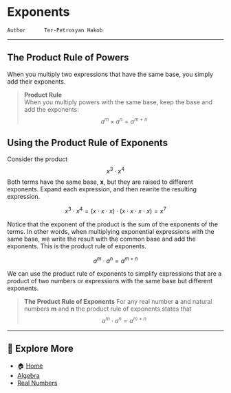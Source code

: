 # Exponents

```info
Author      Ter-Petrosyan Hakob
```

---

## The Product Rule of Powers

When you multiply two expressions that have the same base, you simply add their exponents.

> **Product Rule**  
> When you multiply powers with the same base, keep the base and add the exponents:  
> $$
>   a^m \times a^n = a^{m + n}
> $$

## Using the Product Rule of Exponents

Consider the product $$x^3\cdot x^4$$ Both terms have the same base, **x**, but they are raised to different exponents. Expand each
expression, and then rewrite the resulting expression.

$$
x^3\cdot x^4 = (x\cdot x \cdot x) \cdot (x \cdot x \cdot x \cdot x) = x^7
$$

Notice that the exponent of the product is the sum of the exponents of the terms. In other words, when multiplying
exponential expressions with the same base, we write the result with the common base and add the exponents. This is
the product rule of exponents.

$$
a^m \cdot a^n=a^{m+n}
$$

We can use the product rule of exponents to simplify
expressions that are a product of two numbers or expressions with the same base but different exponents.

> **The Product Rule of Exponents** For any real number **a** and natural numbers **m** and **n** the product rule of exponents states that
> $$ a^m \cdot a^n=a^{m+n} $$

---

## 📌 Explore More

- 🏠 [Home](./../../../README.md)
- [Algebra](./../tutorials.md)
- [Real Numbers](./1_Real_Numbers.md)
